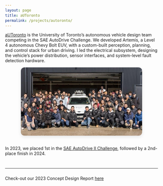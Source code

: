 ```yaml
---
layout: page
title: aUToronto
permalink: /projects/autoronto/
---
```


[aUToronto](https://www.autodrive.utoronto.ca/) is the University of Toronto’s autonomous vehicle design team competing in the SAE AutoDrive Challenge. We developed Artemis, a Level 4 autonomous Chevy Bolt EUV, with a custom-built perception, planning, and control stack for urban driving. I led the electrical subsystem, designing the vehicle’s power distribution, sensor interfaces, and system-level fault detection hardware.

<div style="text-align: center;">
  <img src="/assets/images/autoronto.jpeg" alt="aUToronto"
       style="width: 400px; box-shadow: 0 4px 12px rgba(0,0,0,0.1);
              margin-bottom: 1rem; border-radius: 12px" />
</div>

In 2023, we placed 1st in the [SAE AutoDrive II Challenge](https://www.autodrivechallenge.com/), followed by a 2nd-place finish in 2024.

<hr style="margin-top: 2.5rem; margin-bottom: 1.5rem;">

Check-out our 2023 Concept Design Report [here](/assets/aUToronto_CDR_2023_R2Y2.pdf)